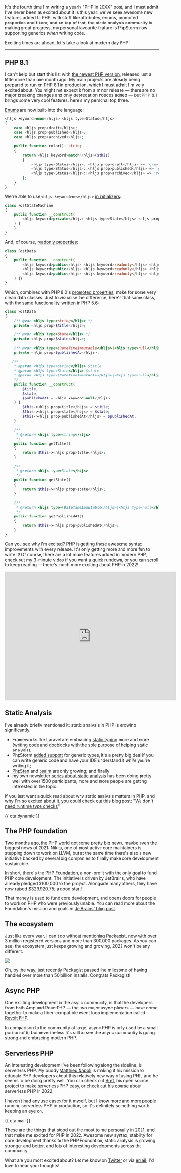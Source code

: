 It's the fourth time I'm writing a yearly "PHP in 20XX" post, and I must admit I've never been as excited about it is this year: we've seen awesome new features added to PHP, with stuff like attributes, enums, promoted properties and fibers; and on top of that, the static analysis community is making great progress, my personal favourite feature is PhpStorm now supporting generics _when_ writing code.

Exciting times are ahead, let's take a look at modern day PHP!

---

## PHP 8.1

I can't help but start this list with [the newest PHP version](/blog/new-in-php-81), released just a little more than one month ago. My main projects are already being prepared to run on PHP 8.1 in production, which I must admit I'm very excited about. You might not expect it from a minor release — there are no major breaking changes and only deprecation notices added — but PHP 8.1 brings some very cool features. here's my personal top three.

[Enums](/blog/php-enums) are now built-into the language:

```php
<hljs keyword>enum</hljs> <hljs type>Status</hljs>
{
    case <hljs prop>draft</hljs>;
    case <hljs prop>published</hljs>;
    case <hljs prop>archived</hljs>;
    
    public function color(): string
    {
        return <hljs keyword>match</hljs>($this) 
        {
            <hljs type>Status</hljs>::<hljs prop>draft</hljs> => 'grey',   
            <hljs type>Status</hljs>::<hljs prop>published</hljs> => 'green',   
            <hljs type>Status</hljs>::<hljs prop>archived</hljs> => 'red',   
        };
    }
}
```

We're able to use `<hljs keyword>new</hljs>` [in initializers](/blog/php-81-new-in-initializers):


```php
class PostStateMachine
{
    public function __construct(
        <hljs keyword>private</hljs> <hljs type>State</hljs> <hljs prop>$state</hljs> = <hljs keyword>new</hljs> <hljs type>Draft</hljs>(),
    ) {
    }
}
```

And, of course, [readonly properties](/blog/php-81-readonly-properties):

```php
class PostData
{
    public function __construct(
        <hljs keyword>public</hljs> <hljs keyword>readonly</hljs> <hljs type>string</hljs> <hljs prop>$title</hljs>,
        <hljs keyword>public</hljs> <hljs keyword>readonly</hljs> <hljs type>PostState</hljs> <hljs prop>$state</hljs>,
        <hljs keyword>public</hljs> <hljs keyword>readonly</hljs> <hljs type>DateTimeImmutable</hljs> <hljs prop>$publishedAt</hljs>,
    ) {}
}
```

Which, combined with PHP 8.0's [promoted properties](/blog/constructor-promotion-in-php-8), make for some very clean data classes. Just to visualise the difference, here's that same class, with the same functionality, written in PHP 5.6: 


```php
class PostData
{
    /** @var <hljs type>string</hljs> */
    private <hljs prop>$title</hljs>;
    
    /** @var <hljs type>State</hljs> */
    private <hljs prop>$state</hljs>;
    
    /** @var <hljs type>\DateTimeImmutable</hljs>|<hljs type>null</hljs> */
    private <hljs prop>$publishedAt</hljs>;
   
   /**
    * @param <hljs type>string</hljs> $title 
    * @param <hljs type>State</hljs> $state 
    * @param <hljs type>\DateTimeImmutable</hljs>|<hljs type>null</hljs> $publishedAt 
    */
    public function __construct(
        $title,
        $state,
        $publishedAt = <hljs keyword>null</hljs>
    ) {
        $this-><hljs prop>title</hljs> = $title;
        $this-><hljs prop>state</hljs> = $state;
        $this-><hljs prop>publishedAt</hljs> = $publishedAt;
    }
    
    /**
     * @return <hljs type>string</hljs> 
     */
    public function getTitle()
    {
        return $this-><hljs prop>title</hljs>;    
    }
    
    /**
     * @return <hljs type>State</hljs> 
     */
    public function getState() 
    {
        return $this-><hljs prop>state</hljs>;    
    }
    
    /**
     * @return <hljs type>\DateTimeImmutable</hljs>|<hljs type>null</hljs> 
     */
    public function getPublishedAt() 
    {
        return $this-><hljs prop>publishedAt</hljs>;    
    }
}
```

Can you see why I'm excited? PHP is getting these awesome syntax improvements with every release. It's only getting more and more fun to write it! Of course, there are a lot more features added in modern PHP, check out my 3-minute video if you want a quick rundown, or you can scroll to keep reading — there's much more exciting about PHP in 2022!

<iframe width="560" height="420" src="https://www.youtube.com/embed/W3p8BGeiTwQ" title="YouTube video player" frameborder="0" allow="accelerometer; autoplay; clipboard-write; encrypted-media; gyroscope; picture-in-picture" allowfullscreen></iframe>

## Static Analysis

I've already briefly mentioned it: static analysis in PHP is growing significantly. 

- Frameworks like Laravel are embracing [static typing](https://github.com/laravel/framework/pull/38538) more and more (writing code and docblocks with the sole purpose of helping static analysis); 
- PhpStorm [added support](https://blog.jetbrains.com/phpstorm/2021/07/phpstorm-2021-2-beta/) for generic types, it's a pretty big deal if you can write generic code and have your IDE understand it _while_ you're writing it; 
- [PhpStan](https://packagist.org/packages/phpstan/phpstan/stats) and [psalm](https://packagist.org/packages/vimeo/psalm/stats) are only growing; and finally
- my own newsletter [series about static analysis](https://road-to-php.com/static) has been doing pretty well with over 1500 participants, more and more people are getting interested in the topic.

If you just want a quick read about why static analysis matters in PHP, and why I'm so excited about it, you could check out this blog post: "[We don't need runtime type checks](/blog/we-dont-need-runtime-type-checks)".

{{ cta:dynamic }}

## The PHP foundation

Two months ago, the PHP world got some pretty big news, maybe even the biggest news of 2021: Nikita, one of most active core maintainers is stepping down to work on LLVM, but at the same time there's also a new initiative backed by several big companies to finally make core development sustainable. 

In short, there's the [PHP Foundation](https://opencollective.com/phpfoundation), a non-profit with the only goal to fund PHP core development. The initiative is driven by JetBrains, who have already pledged $100,000 to the project. Alongside many others, they have now raised $329,920.75; a good start!

That money is used to fund core development, and opens doors for people to work on PHP who were previously unable. You can read more about the Foundation's mission and goals in [JetBrains' blog post](https://blog.jetbrains.com/phpstorm/2021/11/the-php-foundation/).

## The ecosystem

Just like every year, I can't go without mentioning Packagist, now with over 3 million registered versions and more than 300.000 packages. As you can see, the ecosystem just keeps growing and growing, 2022 won't be any different.

[![](/resources/img/blog/php-in-2022/01.png)](/resources/img/blog/php-in-2022/01.png)

Oh, by the way, just recently Packagist passed the milestone of having handled over more than 50 billion installs. Congrats Packagist!

## Async PHP

One exciting development in the async community, is that the developers from both Amp and ReactPHP — the two major async players — have come together to make a fiber-compatible event loop implementation called [Revolt PHP](https://github.com/revoltphp/event-loop). 

In comparison to the community at large, async PHP is only used by a small portion of it; but nevertheless it's still to see the async community is going strong and embracing modern PHP.

## Serverless PHP

An interesting development I've been following along the sideline, is serverless PHP. My buddy [Matthieu Napoli](https://twitter.com/matthieunapoli) is making it his mission to educate PHP developers about this relatively new way of using PHP, and he seems to be doing pretty well. You can check out [Bref](https://bref.sh/), his open source project to make serverless PHP easy, or check out [his course](https://gumroad.com/a/575280243) about serverless PHP in 2022.

I haven't had any use cases for it myself, but I know more and more people running serverless PHP in production, so it's definitely something worth keeping an eye on.

{{ cta:mail }}

These are the things that stood out the most to me personally in 2021, and that make me excited for PHP in 2022. Awesome new syntax, stability for core development thanks to the PHP Foundation, static analysis is growing stronger and better, and lots of interesting developments across the community.

What are you most excited about? Let me know on [Twitter](*https://twitter.com/brendt_gd) or via [email](mailto:brendt@stitcher.io); I'd love to hear your thoughts!
